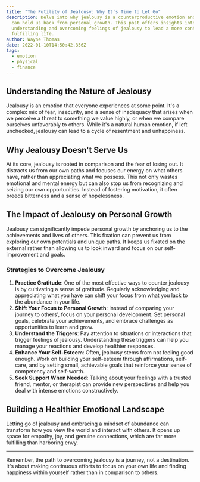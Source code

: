 ```yaml
---
title: "The Futility of Jealousy: Why It’s Time to Let Go"
description: Delve into why jealousy is a counterproductive emotion and how it
  can hold us back from personal growth. This post offers insights into
  understanding and overcoming feelings of jealousy to lead a more content and
  fulfilling life.
author: Wayne Thomas
date: 2022-01-10T14:50:42.356Z
tags:
  - emotion
  - physical
  - finance
---
```

## Understanding the Nature of Jealousy

Jealousy is an emotion that everyone experiences at some point. It's a complex mix of fear, insecurity, and a sense of inadequacy that arises when we perceive a threat to something we value highly, or when we compare ourselves unfavorably to others. While it's a natural human emotion, if left unchecked, jealousy can lead to a cycle of resentment and unhappiness.

## Why Jealousy Doesn't Serve Us

At its core, jealousy is rooted in comparison and the fear of losing out. It distracts us from our own paths and focuses our energy on what others have, rather than appreciating what we possess. This not only wastes emotional and mental energy but can also stop us from recognizing and seizing our own opportunities. Instead of fostering motivation, it often breeds bitterness and a sense of hopelessness.

## The Impact of Jealousy on Personal Growth

Jealousy can significantly impede personal growth by anchoring us to the achievements and lives of others. This fixation can prevent us from exploring our own potentials and unique paths. It keeps us fixated on the external rather than allowing us to look inward and focus on our self-improvement and goals.

### Strategies to Overcome Jealousy

1. **Practice Gratitude**: One of the most effective ways to counter jealousy is by cultivating a sense of gratitude. Regularly acknowledging and appreciating what you have can shift your focus from what you lack to the abundance in your life.
2. **Shift Your Focus to Personal Growth**: Instead of comparing your journey to others', focus on your personal development. Set personal goals, celebrate your achievements, and embrace challenges as opportunities to learn and grow.
3. **Understand the Triggers**: Pay attention to situations or interactions that trigger feelings of jealousy. Understanding these triggers can help you manage your reactions and develop healthier responses.
4. **Enhance Your Self-Esteem**: Often, jealousy stems from not feeling good enough. Work on building your self-esteem through affirmations, self-care, and by setting small, achievable goals that reinforce your sense of competency and self-worth.
5. **Seek Support When Needed**: Talking about your feelings with a trusted friend, mentor, or therapist can provide new perspectives and help you deal with intense emotions constructively.

## Building a Healthier Emotional Landscape

Letting go of jealousy and embracing a mindset of abundance can transform how you view the world and interact with others. It opens up space for empathy, joy, and genuine connections, which are far more fulfilling than harboring envy.

- - -

Remember, the path to overcoming jealousy is a journey, not a destination. It's about making continuous efforts to focus on your own life and finding happiness within yourself rather than in comparison to others.